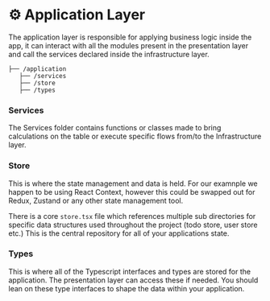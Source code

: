 # ⚙️ Application Layer

The application layer is responsible for applying business logic inside the app, it can interact with all the modules present in the presentation layer and call the services declared inside the infrastructure layer.

```
├── /application
   ├── /services
   ├── /store
   ├── /types
```

### Services

The Services folder contains functions or classes made to bring calculations on the table or execute specific flows from/to the Infrastructure layer.

### Store

This is where the state management and data is held. For our examnple we happen to be using React Context, however this could be swapped out for Redux, Zustand or any other state management tool.

There is a core `store.tsx` file which references multiple sub directories for specific data structures used throughout the project (todo store, user store etc.) This is the central repository for all of your applications state.

### Types

This is where all of the Typescript interfaces and types are stored for the application. The presentation layer can access these if needed. You should lean on these type interfaces to shape the data within your application.
